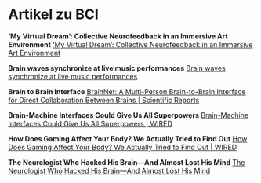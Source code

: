 # Artikel zu BCI

**‘My Virtual Dream’: Collective Neurofeedback in an Immersive Art Environment**
[‘My Virtual Dream’: Collective Neurofeedback in an Immersive Art Environment](https://journals.plos.org/plosone/article?id=10.1371/journal.pone.0130129)

**Brain waves synchronize at live music performances**
[Brain waves synchronize at live music performances](https://medicalxpress.com/news/2018-04-brain-synchronize-music.html)

**Brain to Brain Interface**
[BrainNet: A Multi-Person Brain-to-Brain Interface for Direct Collaboration Between Brains | Scientific Reports](https://www.nature.com/articles/s41598-019-41895-7)

**Brain-Machine Interfaces Could Give Us All Superpowers**
[Brain-Machine Interfaces Could Give Us All Superpowers | WIRED](https://www.wired.com/story/i-am-human-brain-implants/)

**How Does Gaming Affect Your Body? We Actually Tried to Find Out**
[How Does Gaming Affect Your Body? We Actually Tried to Find Out | WIRED](https://www.wired.com/story/tech-effects-videogame/)

**The Neurologist Who Hacked His Brain—And Almost Lost His Mind**
[The Neurologist Who Hacked His Brain—And Almost Lost His Mind](https://www.wired.com/2016/01/phil-kennedy-mind-control-computer/amp)